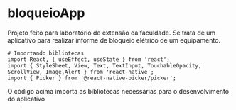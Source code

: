 # bloqueioApp
Projeto feito para laboratório de extensão da faculdade. Se trata de um aplicativo para realizar informe de bloqueio elétrico de um equipamento.

```
# Importando bibliotecas
import React, { useEffect, useState } from 'react';
import { StyleSheet, View, Text, TextInput, TouchableOpacity, ScrollView, Image,Alert } from 'react-native';
import { Picker } from '@react-native-picker/picker';
```
O código acima importa as bibliotecas necessárias para o desenvolvimento do aplicativo